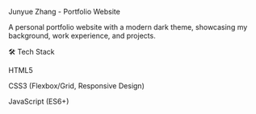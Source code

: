 Junyue Zhang - Portfolio Website

A personal portfolio website with a modern dark theme, showcasing my background, work experience, and projects.

🛠 Tech Stack

HTML5

CSS3 (Flexbox/Grid, Responsive Design)

JavaScript (ES6+)
